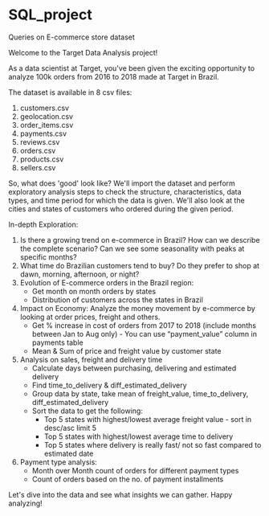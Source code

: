 # SQL_project
Queries on E-commerce store dataset

Welcome to the Target Data Analysis project!

As a data scientist at Target, you've been given the exciting opportunity to analyze 100k orders from 2016 to 2018 made at Target in Brazil.

The dataset is available in 8 csv files:

1. customers.csv
2. geolocation.csv
3. order_items.csv
4. payments.csv
5. reviews.csv
6. orders.csv
7. products.csv 
8. sellers.csv 

So, what does 'good' look like? We'll import the dataset and perform exploratory analysis steps to check the structure, characteristics, data types, and time period for which the data is given. We'll also look at the cities and states of customers who ordered during the given period.

In-depth Exploration:

1. Is there a growing trend on e-commerce in Brazil? How can we describe the complete scenario? Can we see some seasonality with peaks at specific months?
2. What time do Brazilian customers tend to buy? Do they prefer to shop at dawn, morning, afternoon, or night?
3. Evolution of E-commerce orders in the Brazil region: 
   - Get month on month orders by states
   - Distribution of customers across the states in Brazil
4. Impact on Economy: Analyze the money movement by e-commerce by looking at order prices, freight and others.
   - Get % increase in cost of orders from 2017 to 2018 (include months between Jan to Aug only) - You can use “payment_value” column in payments table
   - Mean & Sum of price and freight value by customer state
5. Analysis on sales, freight and delivery time
   - Calculate days between purchasing, delivering and estimated delivery
   - Find time_to_delivery & diff_estimated_delivery
   - Group data by state, take mean of freight_value, time_to_delivery, diff_estimated_delivery
   - Sort the data to get the following:
     - Top 5 states with highest/lowest average freight value - sort in desc/asc limit 5
     - Top 5 states with highest/lowest average time to delivery
     - Top 5 states where delivery is really fast/ not so fast compared to estimated date
6. Payment type analysis:
   - Month over Month count of orders for different payment types
   - Count of orders based on the no. of payment installments

Let's dive into the data and see what insights we can gather. Happy analyzing!

